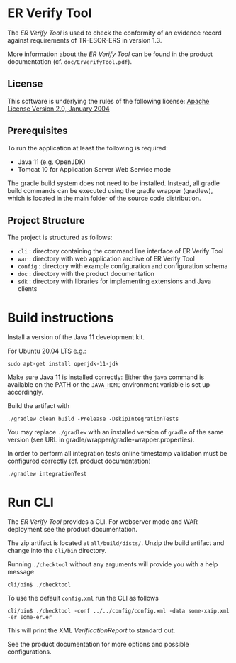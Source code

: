 # ER Verify Tool

The _ER Verify Tool_ is used to check the conformity of an evidence record against requirements 
of TR-ESOR-ERS in version 1.3.

More information about the _ER Verify Tool_ can be found in the product documentation (cf. `doc/ErVerifyTool.pdf`).

## License

This software is underlying the rules of the following license:
[Apache License Version 2.0, January 2004](http://www.apache.org/licenses/LICENSE-2.0.txt)

## Prerequisites

To run the application at least the following is required:

- Java 11 (e.g. OpenJDK)
- Tomcat 10 for Application Server Web Service mode

The gradle build system does not need to be installed.
Instead, all gradle build commands can be executed using the gradle wrapper (gradlew), which is located in
the main folder of the source code distribution.

## Project Structure

The project is structured as follows:

- `cli`       : directory containing the command line interface of ER Verify Tool
- `war`       : directory with web application archive of ER Verify Tool
- `config`    : directory with example configuration and configuration schema
- `doc`       : directory with the product documentation
- `sdk`       : directory with libraries for implementing extensions and Java clients

# Build instructions

Install a version of the Java 11 development kit.

For Ubuntu 20.04 LTS e.g.:
```
sudo apt-get install openjdk-11-jdk
```

Make sure Java 11 is installed correctly:
Either the `java` command is available on the PATH or the `JAVA_HOME` environment variable is set up accordingly.

Build the artifact with

```
./gradlew clean build -Prelease -DskipIntegrationTests
```

You may replace `./gradlew` with an installed version of `gradle` of the same version (see URL in gradle/wrapper/gradle-wrapper.properties).

In order to perform all integration tests online timestamp validation must be configured correctly (cf. product documentation)

```
./gradlew integrationTest
```

# Run CLI

The *ER Verify Tool* provides a CLI. For webserver mode and WAR deployment see the product documentation.

The zip artifact is located at `all/build/dists/`. Unzip the build artifact and change into the `cli/bin` directory.

Running `./checktool` without any arguments will provide you with a help message
```
cli/bin$ ./checktool
```

To use the default `config.xml` run the CLI as follows
```
cli/bin$ ./checktool -conf ../../config/config.xml -data some-xaip.xml -er some-er.er
```

This will print the XML *VerificationReport* to standard out.

See the product documentation for more options and possible configurations.
